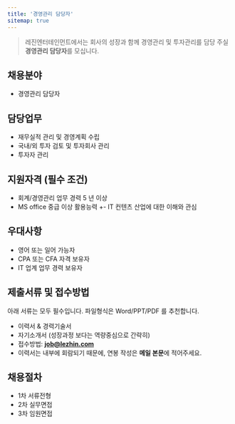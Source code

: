 ```yaml
---
title: '경영관리 담당자'
sitemap: true
---
```

> 레진엔터테인먼트에서는 회사의 성장과 함께 경영관리 및 투자관리를 담당 주실
> **경영관리 담당자**를 모십니다.

## 채용분야

- 경영관리 담당자

## 담당업무

- 재무실적 관리 및 경영계획 수립
- 국내/외 투자 검토 및 투자회사 관리
- 투자자 관리

## 지원자격 (필수 조건)

- 회계/경영관리 업무 경력 5 년 이상
- MS office 중급 이상 활용능력
+- IT 컨텐츠 산업에 대한 이해와 관심

## 우대사항

- 영어 또는 일어 가능자
- CPA 또는 CFA 자격 보유자
- IT 업계 업무 경력 보유자

## 제출서류 및 접수방법

아래 서류는 모두 필수입니다. 파일형식은 Word/PPT/PDF 를 추천합니다.

- 이력서 & 경력기술서 
- 자기소개서 (성장과정 보다는 역량중심으로 간략히)
- 접수방법: **job@lezhin.com** 
- 이력서는 내부에 회람되기 때문에, 연봉 작성은 **메일 본문**에 적어주세요.

## 채용절차 

- 1차 서류전형
- 2차 실무면접 
- 3차 임원면접 
